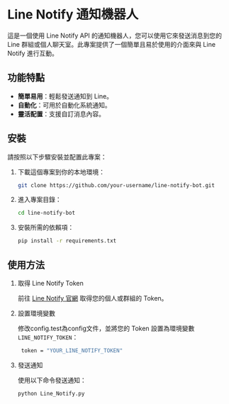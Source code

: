 # Line Notify 通知機器人

這是一個使用 Line Notify API 的通知機器人，您可以使用它來發送消息到您的 Line 群組或個人聊天室。此專案提供了一個簡單且易於使用的介面來與 Line Notify 進行互動。

## 功能特點

- **簡單易用**：輕鬆發送通知到 Line。
- **自動化**：可用於自動化系統通知。
- **靈活配置**：支援自訂消息內容。

## 安裝

請按照以下步驟安裝並配置此專案：

1. 下載這個專案到你的本地環境：

    ```bash
    git clone https://github.com/your-username/line-notify-bot.git
    ```

2. 進入專案目錄：

    ```bash
    cd line-notify-bot
    ```

3. 安裝所需的依賴項：

    ```bash
    pip install -r requirements.txt
    ```

## 使用方法

1. 取得 Line Notify Token

    前往 [Line Notify 官網](https://notify-bot.line.me/en/) 取得您的個人或群組的 Token。

2. 設置環境變數

    修改config.test為config文件，並將您的 Token 設置為環境變數 `LINE_NOTIFY_TOKEN`：

    ```bash
     token = "YOUR_LINE_NOTIFY_TOKEN"
    ```
    
3. 發送通知

    使用以下命令發送通知：

    ```bash
    python Line_Notify.py
    ```


